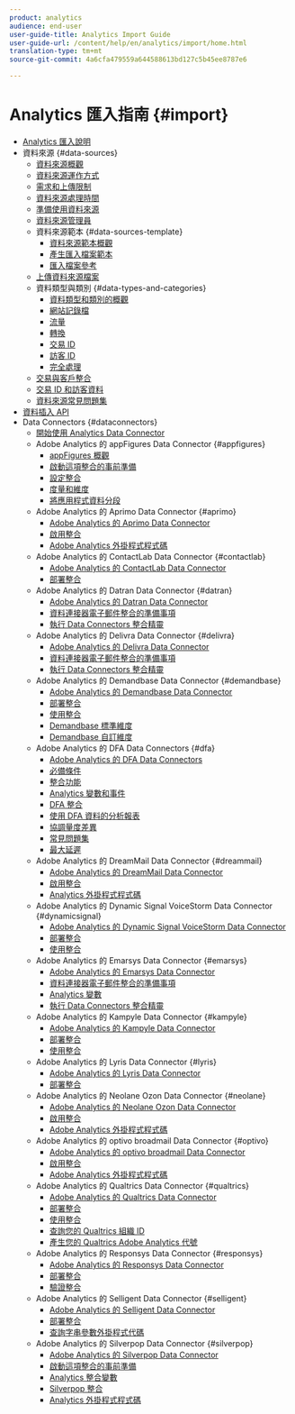 ```yaml
---
product: analytics
audience: end-user
user-guide-title: Analytics Import Guide
user-guide-url: /content/help/en/analytics/import/home.html
translation-type: tm+mt
source-git-commit: 4a6cfa479559a644588613bd127c5b45ee8787e6

---
```



# Analytics 匯入指南 {#import}

+ [Analytics 匯入說明](home.md)
+ 資料來源 {#data-sources}
   + [資料來源概觀](c-data-sources/datasrc-home.md)
   + [資料來源運作方式](c-data-sources/datasrc-how-data-sources-works.md)
   + [需求和上傳限制](c-data-sources/datasrc-requirements.md)
   + [資料來源處理時間](c-data-sources/datasrc-processing-time.md)
   + [準備使用資料來源](c-data-sources/datasrc-preparing.md)
   + [資料來源管理員](c-data-sources/datasrc-manager.md)
   + 資料來源範本 {#data-sources-template}
      + [資料來源範本概觀](c-data-sources/datasrc-template/datasrc-template-file.md)
      + [產生匯入檔案範本](c-data-sources/datasrc-template/t-datasrc-creating-data-sources-file.md)
      + [匯入檔案參考](c-data-sources/datasrc-template/datasrc-import-file-reference.md)
   + [上傳資料來源檔案](c-data-sources/t-datasrc-uploading-data.md)
   + 資料類型與類別 {#data-types-and-categories}
      + [資料類型和類別的概觀](c-data-sources/c-datasrc-types/datasrc-categories.md)
      + [網站記錄檔](c-data-sources/c-datasrc-types/datasrc-web-log.md)
      + [流量](c-data-sources/c-datasrc-types/datasrc-traffic.md)
      + [轉換](c-data-sources/c-datasrc-types/datasrc-conversion.md)
      + [交易 ID](c-data-sources/c-datasrc-types/datasrc-transactionid.md)
      + [訪客 ID](c-data-sources/c-datasrc-types/datasrc-visitorid.md)
      + [完全處理](c-data-sources/c-datasrc-types/datasrc-full-processing.md)
   + [交易與客戶整合](c-data-sources/datasrc-integrating-offline-data.md)
   + [交易 ID 和訪客資料](c-data-sources/datasrc-tid-visitor-profile.md)
   + [資料來源常見問題集](c-data-sources/datasrc-faq.md)
+ [資料插入 API](c-data-insertion-api/c-data-insertion-api.md)
+ Data Connectors {#dataconnectors}
   + [開始使用 Analytics Data Connector](data-connectors/getting-started-data-connectors.md)
   + Adobe Analytics 的 appFigures Data Connector {#appfigures}
      + [appFigures 概觀](data-connectors/appfigures-overview/appfigures-overview.md)
      + [啟動這項整合的事前準備](data-connectors/appfigures-overview/appfigures-before-activation.md)
      + [設定整合](data-connectors/appfigures-overview/t-appfigures-integration.md)
      + [度量和維度](data-connectors/appfigures-overview/appfigures-metrics.md)
      + [將應用程式資料分段](data-connectors/appfigures-overview/appfigures-segment-filter.md)
   + Adobe Analytics 的 Aprimo Data Connector {#aprimo}
      + [Adobe Analytics 的 Aprimo Data Connector](data-connectors/aprimo-overview/aprimo-overview.md)
      + [啟用整合](data-connectors/aprimo-overview/t-aprimo-activate.md)
      + [Adobe Analytics 外掛程式程式碼](data-connectors/aprimo-overview/aprimo-sitecatalyst-code.md)
   + Adobe Analytics 的 ContactLab Data Connector {#contactlab}
      + [Adobe Analytics 的 ContactLab Data Connector](data-connectors/c-contactlab-data-connector-for-adobe-analytics/c-contactlab-data-connector-for-adobe-analytics.md)
      + [部署整合](data-connectors/c-contactlab-data-connector-for-adobe-analytics/contactlab-deploying-the-integration.md)
   + Adobe Analytics 的 Datran Data Connector {#datran}
      + [Adobe Analytics 的 Datran Data Connector](data-connectors/datran-integration-overview/datran-integration-overview.md)
      + [資料連接器電子郵件整合的準備事項](data-connectors/datran-integration-overview/datran-configuring-integration.md)
      + [執行 Data Connectors 整合精靈](data-connectors/datran-integration-overview/t-datran-wizard.md)
   + Adobe Analytics 的 Delivra Data Connector {#delivra}
      + [Adobe Analytics 的 Delivra Data Connector](data-connectors/delivra-integration-overview/delivra-integration-overview.md)
      + [資料連接器電子郵件整合的準備事項](data-connectors/delivra-integration-overview/delivra-configuring-the-genesis-delivra-integration.md)
      + [執行 Data Connectors 整合精靈](data-connectors/delivra-integration-overview/t-delivra-running-the-genesis-integration-wizard.md)
   + Adobe Analytics 的 Demandbase Data Connector {#demandbase}
      + [Adobe Analytics 的 Demandbase Data Connector](data-connectors/demandbase-home/demandbase-home.md)
      + [部署整合](data-connectors/demandbase-home/demandbase-deploying.md)
      + [使用整合](data-connectors/demandbase-home/demandbase-using-integration.md)
      + [Demandbase 標準維度](data-connectors/demandbase-home/demandbase-standard-dimensions.md)
      + [Demandbase 自訂維度](data-connectors/demandbase-home/demandbase-custom-dimensions.md)
   + Adobe Analytics 的 DFA Data Connectors {#dfa}
      + [Adobe Analytics 的 DFA Data Connectors](data-connectors/dfa-data-connector-analytics/dfa-data-connector-analytics.md)
      + [必備條件](data-connectors/dfa-data-connector-analytics/dfa-prerequisites.md)
      + [整合功能](data-connectors/dfa-data-connector-analytics/dfa-integration-features.md)
      + [Analytics 變數和事件](data-connectors/dfa-data-connector-analytics/dfa-analytics-variables-and-events.md)
      + [DFA 整合](data-connectors/dfa-data-connector-analytics/dfa-integration.md)
      + [使用 DFA 資料的分析報表](data-connectors/dfa-data-connector-analytics/dfa-analytics-reports.md)
      + [協調量度差異](data-connectors/dfa-data-connector-analytics/dfa-reconciling-metric-discrepancies.md)
      + [常見問題集](data-connectors/dfa-data-connector-analytics/dfa-faq.md)
      + [最大延遲](data-connectors/dfa-data-connector-analytics/maxdelay.md)
   + Adobe Analytics 的 DreamMail Data Connector {#dreammail}
      + [Adobe Analytics 的 DreamMail Data Connector](data-connectors/dreammail-overview/dreammail-overview.md)
      + [啟用整合](data-connectors/dreammail-overview/t-dreammail-activate.md)
      + [Analytics 外掛程式程式碼](data-connectors/dreammail-overview/dreammail-analytics-code.md)
   + Adobe Analytics 的 Dynamic Signal VoiceStorm Data Connector {#dynamicsignal}
      + [Adobe Analytics 的 Dynamic Signal VoiceStorm Data Connector](data-connectors/dynamic-signal-for-analytics/dynamic-signal-for-analytics.md)
      + [部署整合](data-connectors/dynamic-signal-for-analytics/dynamic-signal-deploy-integration.md)
      + [使用整合](data-connectors/dynamic-signal-for-analytics/dynamic-signal-use-integration.md)
   + Adobe Analytics 的 Emarsys Data Connector {#emarsys}
      + [Adobe Analytics 的 Emarsys Data Connector](data-connectors/emarsys-overview/emarsys-overview.md)
      + [資料連接器電子郵件整合的準備事項](data-connectors/emarsys-overview/emarsys-configure-integration.md)
      + [Analytics 變數](data-connectors/emarsys-overview/emarsys-variables.md)
      + [執行 Data Connectors 整合精靈](data-connectors/emarsys-overview/emarsys-wizard.md)
   + Adobe Analytics 的 Kampyle Data Connector {#kampyle}
      + [Adobe Analytics 的 Kampyle Data Connector](data-connectors/kampyle-home/kampyle-home.md)
      + [部署整合](data-connectors/kampyle-home/kampyle-deploy.md)
      + [使用整合](data-connectors/kampyle-home/kampyle-integration.md)
   + Adobe Analytics 的 Lyris Data Connector {#lyris}
      + [Adobe Analytics 的 Lyris Data Connector](data-connectors/lyris-overview/lyris-overview.md)
      + [部署整合](data-connectors/lyris-overview/lyris-deploy-integration.md)
   + Adobe Analytics 的 Neolane Ozon Data Connector {#neolane}
      + [Adobe Analytics 的 Neolane Ozon Data Connector](data-connectors/neolane-overview/neolane-overview.md)
      + [啟用整合](data-connectors/neolane-overview/neolane-activate.md)
      + [Adobe Analytics 外掛程式程式碼](data-connectors/neolane-overview/neolane-plugin-code.md)
   + Adobe Analytics 的 optivo broadmail Data Connector {#optivo}
      + [Adobe Analytics 的 optivo broadmail Data Connector](data-connectors/optivo-overview/optivo-overview.md)
      + [啟用整合](data-connectors/optivo-overview/optivo-activate.md)
      + [Adobe Analytics 外掛程式程式碼](data-connectors/optivo-overview/optivo-plugin-code.md)
   + Adobe Analytics 的 Qualtrics Data Connector {#qualtrics}
      + [Adobe Analytics 的 Qualtrics Data Connector](data-connectors/qualtrics-overview/qualtrics-overview.md)
      + [部署整合](data-connectors/qualtrics-overview/qualtrics-deploying.md)
      + [使用整合](data-connectors/qualtrics-overview/qualtrics-integration.md)
      + [查詢您的 Qualtrics 組織 ID](data-connectors/qualtrics-overview/qualtrics-org-id.md)
      + [產生您的 Qualtrics Adobe Analytics 代號](data-connectors/qualtrics-overview/qualtrics-token.md)
   + Adobe Analytics 的 Responsys Data Connector {#responsys}
      + [Adobe Analytics 的 Responsys Data Connector](data-connectors/responsys-home/responsys-home.md)
      + [部署整合](data-connectors/responsys-home/responsys-deploy/responsys-deploy.md)
      + [驗證整合](data-connectors/responsys-home/responsys-verify.md)
   + Adobe Analytics 的 Selligent Data Connector {#selligent}
      + [Adobe Analytics 的 Selligent Data Connector](data-connectors/selligent-overview/selligent-overview.md)
      + [部署整合](data-connectors/selligent-overview/selligent-deploy-integration.md)
      + [查詢字串參數外掛程式代碼](data-connectors/selligent-overview/selligent-plugin-code.md)
   + Adobe Analytics 的 Silverpop Data Connector {#silverpop}
      + [Adobe Analytics 的 Silverpop Data Connector](data-connectors/silverpop-overview/silverpop-overview.md)
      + [啟動這項整合的事前準備](data-connectors/silverpop-overview/silverpop-before-activation/silverpop-before-activation.md)
      + [Analytics 整合變數](data-connectors/silverpop-overview/silverpop-variables.md)
      + [Silverpop 整合](data-connectors/silverpop-overview/silverpop-wizard.md)
      + [Analytics 外掛程式程式碼](data-connectors/silverpop-overview/silverpop-analytics-code.md)
